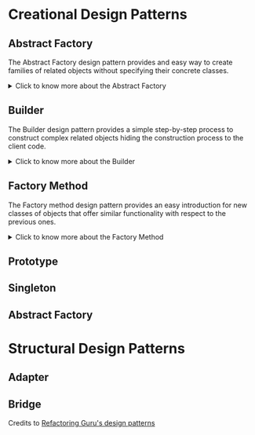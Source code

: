 # Creational Design Patterns

## Abstract Factory
The Abstract Factory design pattern provides and easy way to create families of related objects without specifying their concrete classes.

<details>
  <summary>Click to know more about the Abstract Factory</summary>
  
  
Identify the first group of classes that behave in a similar way but differ for what they do represent:
```
class FirstClassFirstVersion{
    void doSomething(){}
}

class FirstClassSecondVersion{
    void doSomething(){}
}
```

Define then an interface with the common behaviours for the mentioned classes:
```
interface DoSomethingInterface{
    void doSomething();
}
```
and then let all the classes implement this interface:
```
class FirstClassFirstVersion implements DoSomethingInterface{
    @Override
    void doSomething(){
        System.out.println("New [First Version] doSomething method!");
    }
}

class FirstClassSecondVersion implements DoSomethingInterface{
    @Override
    void doSomething(){
        System.out.println("New [Second Version] doSomething method!");
    }
}
```

Identify the second group of classes that behave in a similar way but differ for what they do represent:
```
class SecondClassFirstVersion{
    void doSomethingElse(){}
}

class SecondClassSecondVersion{
    void doSomethingElse(){}
}
```

Define then an interface with the common behaviours for the mentioned classes:
```
interface DoSomethingElseInterface{
    void doSomethingElse();
}
```
and then let all the classes implement this interface:
```
class SecondClassFirstVersion implements DoSomethingElseInterface{
    @Override
    void doSomethingElse(){
        System.out.println("New [First Version] doSomethingElse method!");
    }
}

class SecondClassSecondVersion implements DoSomethingElseInterface{
    @Override
    void doSomethingElse(){
        System.out.println("New [Second Version] doSomethingElse method!");
    }
}
```

Now that all the classes that behave in the same way are grouped around common interfaces we can define a new interface for the coming factory classes.

Namely the `AbstractFactory`:
```
interface FactoryInterface{
    DoSomethingInterface createDoSomething();
    DoSomethingElseInterface createDoSomethingElse();
}
```

We can now create several `Factories` that will take care of creating objects implementing `DoSomethingInterface` or `DoSomethingElseInterface`:
```
class FirstVersionFactory{
    @Override
    public DoSomethingInterface createDoSomething() {
        return new FirstClassFirstVersion();
    }
    
    @Override
    public DoSomethingElseInterface createDoSomethingElse() {
        return new SecondClassFirstVersion();
    }
}

class SecondVersionFactory{
    @Override
    public DoSomethingInterface createDoSomething() {
        return new FirstClassSecondVersion();
    }
    
    @Override
    public DoSomethingElseInterface createDoSomethingElse() {
        return new SecondClassSecondVersion();
    }
}
```

Since the two factories `FirstVersionFactory` and `SecondVersionFactory` implement the same interaface, they provide an interchangeable and loose coupled way of creating objects implementing `DoSomethingInterface` or `DoSomethingElseInterface`.
</details>
    
## Builder
The Builder design pattern provides a simple step-by-step process to construct complex related objects hiding the construction process to the client code.

<details>
  <summary>Click to know more about the Builder</summary>

  
Identify the classes which requires numerous step-by-step initialization of fields and nested objects and the relative long constructor:

```
class FirstClass {
    private int firstField;
    private int secondField;
    private int thirdField;
    ...
}

class SecondClass {
    private int firstField;
    private int secondField;
    private int thirdField;
    ...
}
```

Create a new `Builder` interface that declares all the methods that all the single builder classes will need to provide their own implementation of:

```
interface Builder {
    void reset();
    void firstField(FirstField firstField);
    void secondField(SecondField secondField);
    void thirdField(ThirdField thirdField);
    ...
}
```

As you may notice the `Builder` interface provides methods useful during both construction of `FirstClass` and `SecondClass` objects.

Create the new builder classes that implement the building steps for the single chosen (product - `FirstClass` and `SecondClass`) class:

```
class FirstBuilder {
    private FirstClass firstClass;
    
    private FirstField firstField;
    private SecondField secondField;
    private ThirdField thirdField;
    ...
    
    @Override
    void reset() {
        this.firstField = null;
        this.secondField = null;
        this.thirdField = null;
    }
    
    @Override
    void firstField(FirstField firstField) {
        this.firstField = firstField;        
    }
    
    @Override
    void secondField(SecondField secondField) {
        this.secondField = secondField;
    }
    
    @Override
    void thirdField(ThirdField thirdField) {
        this.thirdField = thirdField;
    }
    
    ...
    
    FirstClass build() {
        return new FirstClass(firstField,secondField,thirdField,...);
    }
}

class SecondBuilder {
    private SecondClass secondClass;
    
    private FirstField firstField;
    private SecondField secondField;
    private ThirdField thirdField;
    ...
    
    @Override
    void reset() {
        this.firstField = null;
        this.secondField = null;
        this.thirdField = null;
    }
    
    @Override
    void firstField(FirstField firstField) {
        this.firstField = firstField;        
    }
    
    @Override
    void secondField(SecondField secondField) {
        this.secondField = secondField;
    }
    
    @Override
    void thirdField(ThirdField thirdField) {
        this.thirdField = thirdField;
    }
    
    ...
    
    SecondClass build() {
        return new SecondClass(firstField,secondField,thirdField,...);
    }
}
```

Create then a new `Director` class that, given a `Builder`-implementing class, delegates the construction according the chosen recipe:

```
class Director {    
    public void buildFirstRecipe(Builder builder) {
        builder.firstField(new FirstField());
        builder.secondField(new SecondField());
        builder.thirdField(new ThirdField());
    }
    
    
    public void buildSecondRecipe(Builder builder) {
        builder.secondField(new SecondField());
        builder.firstField(new FirstField());
        builder.thirdField(new ThirdField());
    }
}
```

Now we can finally decouple the client code from the recipe used to create an object of class `FirstClass` and `SecondClass`:

```
class Demo {
    public static void main(String[] args) {
        Director director = new Director();
        FirstBuilder firstBuilder = new FirstBuilder();
        director.buildFirstRecipe(firstBuilder);
        FirstClass firstClass = firstBuilder.build();
    }
}
```

If you want now to use another recipe you can just change one line of code of what you just read, completely decoupling the recipe needed to build something from the actual builder:

```
class Demo {
    public static void main(String[] args) {
        Director director = new Director();
        FirstBuilder firstBuilder = new FirstBuilder();
        director.buildSecondRecipe(firstBuilder);
        FirstClass firstClass = firstBuilder.build();
    }
}
```

If you want instead to build another type of object but maintaing the same `firstRecipe` you can change only the used builder:

```
class Demo {
    public static void main(String[] args) {
        Director director = new Director();
        SecondBuilder secondBuilder = new SecondBuilder();
        director.buildFirstRecipe(secondBuilder);
        SecondClass secondClass = secondBuilder.build();
    }
}
```

In this way the steps are completely decoupled from the managing of them during the construction phase, therefore a change in the steps' body or recipe's body is hidden with respect to the client code.

</details>

## Factory Method
The Factory method design pattern provides an easy introduction for new classes of objects that offer similar functionality with respect to the previous ones.

<details>
  <summary>Click to know more about the Factory Method</summary>

Imagine you use a specific class with specific methods all over your codebase:
```
class FirstProductClass {
    void doSomething(){};
}

class SecondProductClass {
    void doSomething(){};
}
```

Substitution of the `FirstProductClass` with the `SecondProductClass` could require extensive code refactor. 

To avoid this problem one could define a `Product` interface that classes like the latter have to implement:
```
interface Product 
    void doSomething();  
}

class FirstProductClass implements Product {
    @Override
    void doSomething() {
        System.out.println("New [First Product Class] doSomething method!");
    };
}
  
class SecondProductClass implements Product {
    @Override
    void doSomething() {
        System.out.println("New [Second Product Class] doSomething method!");
    };
}
```

Now create an abstract `Factory` class that will be extended by the specific `ConcreteFactory` required for each product:
  
```
abstract class Factory {
    void someOtherMethodWithCommonImplementation(){
        //do something
    }
    abstract Product createProduct();
}
```
  
Create then the concrete factories extending the `Factory` class. 
  
Because of the `abstract` method seen, the `ConcreteFactory` classes will need to specify their own implementation of the method `abstract Product createProduct();`:
  
```
class FirstConcreteFactor {
    @Override
    Product createProduct() {
        return new FirstProductClass();
    }
}
  
class SecondConcreteFactor {
    @Override
    Product createProduct() {
        return new SecondProductClass();
    }
}
```
  
</details>

## Prototype
## Singleton
## Abstract Factory

# Structural Design Patterns

## Adapter
## Bridge

Credits to [Refactoring Guru's design patterns](https://refactoring.guru/design-patterns)
